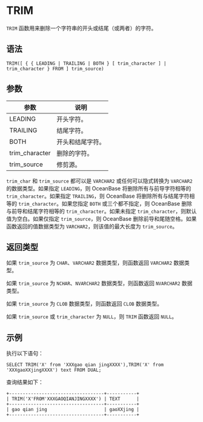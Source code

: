 TRIM 
=========================



`TRIM` 函数用来删除一个字符串的开头或结尾（或两者）的字符。

语法 
--------------

    TRIM([ { { LEADING | TRAILING | BOTH } [ trim_character ] | trim_character } FROM ] trim_source)



参数 
--------------



|       参数       |    说明    |
|----------------|----------|
| LEADING        | 开头字符。    |
| TRAILING       | 结尾字符。    |
| BOTH           | 开头和结尾字符。 |
| trim_character | 删除的字符。   |
| trim_source    | 修剪源。     |



`trim_char` 和 `trim_source` 都可以是 `VARCHAR2` 或任何可以隐式转换为 `VARCHAR2` 的数据类型。如果指定 `LEADING`，则 OceanBase 将删除所有与前导字符相等的 `trim_character`。如果指定 `TRAILING`，则 OceanBase 将删除所有与结尾字符相等的 `trim_character`。如果您指定 `BOTH` 或三个都不指定，则 OceanBase 删除与前导和结尾字符相等的 `trim_character`。如果未指定 `trim_character`，则默认值为空白。如果仅指定 `trim_source`，则 OceanBase 删除前导和尾随空格。如果函数返回的值数据类型为 `VARCHAR2`，则该值的最大长度为 `trim_source`。

返回类型 
----------------

如果 `trim_source` 为 `CHAR`、`VARCHAR2` 数据类型，则函数返回 `VARCHAR2` 数据类型。

如果 `trim_source` 为 `NCHAR`、`NVARCHAR2` 数据类型，则函数返回 `NVARCHAR2` 数据类型。

如果 `trim_source` 为 `CLOB` 数据类型，则函数返回 `CLOB` 数据类型。

如果 `trim_source` 或 `trim_character` 为 `NULL`，则 `TRIM` 函数返回 `NULL`。

示例 
--------------

执行以下语句：

    SELECT TRIM('X' from 'XXXgao qian jingXXXX'),TRIM('X' from 'XXXgaoXXjingXXXX') text FROM DUAL;



查询结果如下：

    +-----------------------------------+-----------+
    | TRIM('X'FROM'XXXGAOQIANJINGXXXX') | TEXT      |
    +-----------------------------------+-----------+
    | gao qian jing                     | gaoXXjing |
    +-----------------------------------+-----------+


